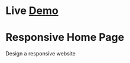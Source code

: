 # Live <a href="https://mayuribotre15.github.io/Responsive-Home-Page/">Demo</a>
# Responsive Home Page
<p> Design a responsive website</p>
